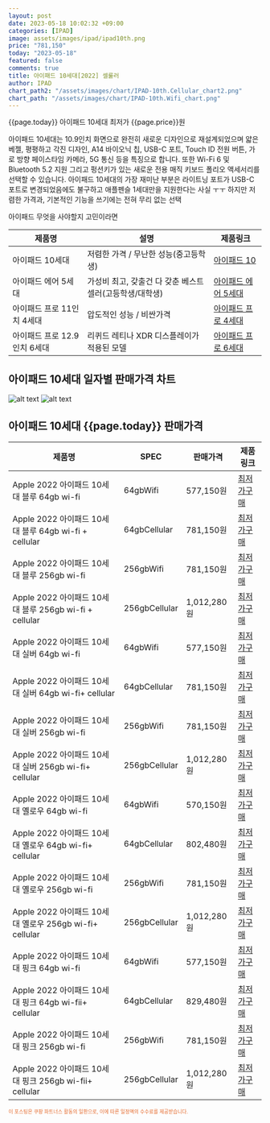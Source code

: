 ```yaml
---
layout: post
date: 2023-05-18 10:02:32 +09:00
categories: [IPAD]
image: assets/images/ipad/ipad10th.png
price: "781,150"
today: "2023-05-18"
featured: false
comments: true
title: 아이패드 10세대[2022] 셀룰러
author: IPAD
chart_path2: "/assets/images/chart/IPAD-10th.Cellular_chart2.png"
chart_path: "/assets/images/chart/IPAD-10th.Wifi_chart.png"
---
```


{{page.today}} 아이패드 10세대 최저가 {{page.price}}원

아이패드 10세대는 10.9인치 화면으로 완전히 새로운 디자인으로 재설계되었으며 얇은 베젤, 평평하고 각진 디자인, A14 바이오닉 칩, USB-C 포트, Touch ID 전원 버튼, 가로 방향 페이스타임 카메라, 5G 통신 등을 특징으로 합니다.
또한 Wi-Fi 6 및 Bluetooth 5.2 지원 그리고 펑션키가 있는 새로운 전용 매직 키보드 폴리오 액세서리를 선택할 수 있습니다.
아이패드 10세대의 가장 재미난 부분은 라이트닝 포트가 USB-C 포트로 변경되었음에도 불구하고 애플펜슬 1세대만을 지원한다는 사실 ㅜㅜ
하지만 저렴한 가격과, 기본적인 기능을 쓰기에는 전혀 무리 없는 선택

<main>
<P>아이패드 무엇을 사야할지 고민이라면</P>
<table id="rwd-table">
  <thead>
    <tr>
      <th>제품명</th>
      <th>설명</th>
      <th>제품링크</th>
    </tr>
  </thead>
  <tbody>
    <tr>
       <td>아이패드 10세대</td>
       <td>저렴한 가격 / 무난한 성능(중고등학생)</td>
       <td><a href='/APPLE-IPAD-10th/'>아이패드 10</a></td>
    </tr>
    <tr>
       <td>아이패드 에어 5세대</td>
       <td>가성비 최고, 갖출건 다 갖춘 베스트 셀러(고등학생/대학생)</td>
       <td><a href='/APPLE-IPAD-AIR5th/'>아이패드 에어 5세대</a></td>
    </tr>
    <tr>
       <td>아이패드 프로 11인치 4세대</td>
       <td>압도적인 성능 / 비싼가격</td>
       <td><a href='/APPLE-IPAD-PRO4th/'>아이패드 프로 4세대</a></td>
    </tr>
    <tr>
       <td>아이패드 프로 12.9인치 6세대</td>
       <td>리퀴드 레티나 XDR 디스플레이가 적용된 모델</td>
       <td><a href='/APPLE-IPAD-PRO6th/'>아이패드 프로 6세대</a></td>
    </tr>
  </tbody>
</table>
</main>

## 아이패드 10세대 일자별 판매가격 차트
![alt text]({{page.chart_path}} "아이패드 10세대 Wifi 판매가격 차트")
![alt text]({{page.chart_path2}} "아이패드 10세대 Cellular 판매가격 차트")

## 아이패드 10세대 {{page.today}} 판매가격
<main>
<table id="rwd-table-large">
  <thead>
    <tr>
      <th>제품명</th>
      <th>SPEC</th>
      <th>판매가격</th>
      <th>제품링크</th>
    </tr>
  </thead>
  <tbody><tr>
        <td>Apple 2022 아이패드 10세대 블루 64gb wi-fi</td>
        <td>64gbWifi</td>
        <td>577,150원</td>
        <td><a href='https://link.coupang.com/a/SA3Jl' target='_blank'>최저가구매</a></td>
        </tr><tr>
        <td>Apple 2022 아이패드 10세대 블루 64gb wi-fi + cellular</td>
        <td>64gbCellular</td>
        <td>781,150원</td>
        <td><a href='https://link.coupang.com/a/SA4iJ' target='_blank'>최저가구매</a></td>
        </tr><tr>
        <td>Apple 2022 아이패드 10세대 블루  256gb wi-fi</td>
        <td>256gbWifi</td>
        <td>781,150원</td>
        <td><a href='https://link.coupang.com/a/SA4xc' target='_blank'>최저가구매</a></td>
        </tr><tr>
        <td>Apple 2022 아이패드 10세대 블루 256gb wi-fi + cellular</td>
        <td>256gbCellular</td>
        <td>1,012,280원</td>
        <td><a href='https://link.coupang.com/a/SA4D3' target='_blank'>최저가구매</a></td>
        </tr><tr>
        <td>Apple 2022 아이패드 10세대 실버 64gb wi-fi</td>
        <td>64gbWifi</td>
        <td>577,150원</td>
        <td><a href='https://link.coupang.com/a/SA4Hu' target='_blank'>최저가구매</a></td>
        </tr><tr>
        <td>Apple 2022 아이패드 10세대 실버 64gb wi-fi+ cellular</td>
        <td>64gbCellular</td>
        <td>781,150원</td>
        <td><a href='https://link.coupang.com/a/SA4LR' target='_blank'>최저가구매</a></td>
        </tr><tr>
        <td>Apple 2022 아이패드 10세대 실버 256gb wi-fi</td>
        <td>256gbWifi</td>
        <td>781,150원</td>
        <td><a href='https://link.coupang.com/a/SA4PI' target='_blank'>최저가구매</a></td>
        </tr><tr>
        <td>Apple 2022 아이패드 10세대 실버 256gb wi-fi+ cellular</td>
        <td>256gbCellular</td>
        <td>1,012,280원</td>
        <td><a href='https://link.coupang.com/a/SA4Ui' target='_blank'>최저가구매</a></td>
        </tr><tr>
        <td>Apple 2022 아이패드 10세대 옐로우 64gb wi-fi</td>
        <td>64gbWifi</td>
        <td>570,150원</td>
        <td><a href='https://link.coupang.com/a/SA4XU' target='_blank'>최저가구매</a></td>
        </tr><tr>
        <td>Apple 2022 아이패드 10세대 옐로우 64gb wi-fi+ cellular</td>
        <td>64gbCellular</td>
        <td>802,480원</td>
        <td><a href='https://link.coupang.com/a/SA41r' target='_blank'>최저가구매</a></td>
        </tr><tr>
        <td>Apple 2022 아이패드 10세대 옐로우 256gb wi-fi</td>
        <td>256gbWifi</td>
        <td>781,150원</td>
        <td><a href='https://link.coupang.com/a/SA44n' target='_blank'>최저가구매</a></td>
        </tr><tr>
        <td>Apple 2022 아이패드 10세대 옐로우 256gb wi-fi+ cellular</td>
        <td>256gbCellular</td>
        <td>1,012,280원</td>
        <td><a href='https://link.coupang.com/a/SA47s' target='_blank'>최저가구매</a></td>
        </tr><tr>
        <td>Apple 2022 아이패드 10세대 핑크 64gb wi-fi</td>
        <td>64gbWifi</td>
        <td>577,150원</td>
        <td><a href='https://link.coupang.com/a/SA49T' target='_blank'>최저가구매</a></td>
        </tr><tr>
        <td>Apple 2022 아이패드 10세대 핑크 64gb wi-fii+ cellular</td>
        <td>64gbCellular</td>
        <td>829,480원</td>
        <td><a href='https://link.coupang.com/a/SA5dg' target='_blank'>최저가구매</a></td>
        </tr><tr>
        <td>Apple 2022 아이패드 10세대 핑크 256gb wi-fi</td>
        <td>256gbWifi</td>
        <td>781,150원</td>
        <td><a href='https://link.coupang.com/a/SA5fG' target='_blank'>최저가구매</a></td>
        </tr><tr>
        <td>Apple 2022 아이패드 10세대 핑크 256gb wi-fii+ cellular</td>
        <td>256gbCellular</td>
        <td>1,012,280원</td>
        <td><a href='https://link.coupang.com/a/SA7eu' target='_blank'>최저가구매</a></td>
        </tr></tbody>
</table>
</main>
<div style="color:#e56a2c;font-size: 0.7em;" >
이 포스팅은 쿠팡 파트너스 활동의 일환으로, 이에 따른 일정액의 수수료를 제공받습니다.
</div>
